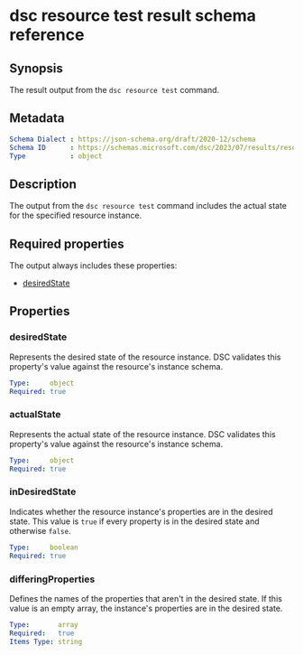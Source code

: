 # dsc resource test result schema reference

## Synopsis

The result output from the `dsc resource test` command.

## Metadata

```yaml
Schema Dialect : https://json-schema.org/draft/2020-12/schema
Schema ID      : https://schemas.microsoft.com/dsc/2023/07/results/resource/test.yaml
Type           : object
```

## Description

The output from the `dsc resource test` command includes the actual state for the specified
resource instance.

## Required properties

The output always includes these properties:

- [desiredState](#desiredstate)

## Properties

### desiredState

Represents the desired state of the resource instance. DSC validates this property's value against
the resource's instance schema.

```yaml
Type:     object
Required: true
```

### actualState

Represents the actual state of the resource instance. DSC validates this property's value against
the resource's instance schema.

```yaml
Type:     object
Required: true
```

### inDesiredState

Indicates whether the resource instance's properties are in the desired state. This value is `true`
if every property is in the desired state and otherwise `false`.

```yaml
Type:     boolean
Required: true
```

### differingProperties

Defines the names of the properties that aren't in the desired state. If this value is an empty
array, the instance's properties are in the desired state.

```yaml
Type:       array
Required:   true
Items Type: string
```
